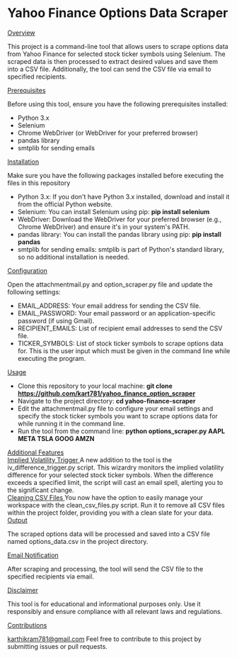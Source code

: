 <h1>Yahoo Finance Options Data Scraper </h1>

</h2><ins>Overview </ins></h2>

This project is a command-line tool that allows users to scrape options data from Yahoo Finance for selected stock ticker symbols using Selenium. The scraped data is then processed to extract desired values and save them into a CSV file. Additionally, the tool can send the CSV file via email to specified recipients.

</h2><ins>Prerequisites </ins></h2>

Before using this tool, ensure you have the following prerequisites installed:              

- Python 3.x
- Selenium
- Chrome WebDriver (or WebDriver for your preferred browser)
- pandas library
- smtplib for sending emails

</h2><ins>Installation </ins></h2>

Make sure you have the following packages installed before executing the files in this repository

- Python 3.x: If you don't have Python 3.x installed, download and install it from the official Python website.
- Selenium: You can install Selenium using pip:
  **pip install selenium**
- WebDriver: Download the WebDriver for your preferred browser (e.g., Chrome WebDriver) and ensure it's in your system's PATH. 
- pandas library: You can install the pandas library using pip:
**pip install pandas**
- smtplib for sending emails: smtplib is part of Python's standard library, so no additional installation is needed.

</h2><ins>Configuration </ins></h2>

Open the attachmentmail.py and option_scraper.py file and update the following settings:

- EMAIL_ADDRESS: Your email address for sending the CSV file.
- EMAIL_PASSWORD: Your email password or an application-specific password (if using Gmail).
- RECIPIENT_EMAILS: List of recipient email addresses to send the CSV file.
- TICKER_SYMBOLS: List of stock ticker symbols to scrape options data for. This is the user input which must be given in the command line while executing the program.

</h2><ins>Usage </ins></h2>

- Clone this repository to your local machine: **git clone https://github.com/kart781/yahoo_finance_option_scraper**
- Navigate to the project directory: **cd yahoo-finance-scraper**
- Edit the attachmentmail.py file to configure your email settings and specify the stock ticker symbols you want to scrape options data for while running it in the command line.
- Run the tool from the command line: **python options_scraper.py AAPL META TSLA GOOG AMZN**

</h2><ins>Additional Features </ins></h2><br>
</h2><ins>Implied Volatility Trigger </ins></h2>
A new addition to the tool is the iv_difference_trigger.py script. This wizardry monitors the implied volatility difference for your selected stock ticker symbols. When the difference exceeds a specified limit, the script will cast an email spell, alerting you to the significant change.<br>
</h2><ins>Cleaning CSV Files </ins></h2>
You now have the option to easily manage your workspace with the clean_csv_files.py script. Run it to remove all CSV files within the project folder, providing you with a clean slate for your data.

</h2><ins>Output </ins></h2>
 
The scraped options data will be processed and saved into a CSV file named options_data.csv in the project directory.

</h2><ins>Email Notification </ins></h2>
 
After scraping and processing, the tool will send the CSV file to the specified recipients via email.

</h2><ins>Disclaimer </ins></h2>
 
This tool is for educational and informational purposes only. Use it responsibly and ensure compliance with all relevant laws and regulations.

</h2><ins>Contributions </ins></h2>
 
karthikram781@gmail.com
Feel free to contribute to this project by submitting issues or pull requests.
